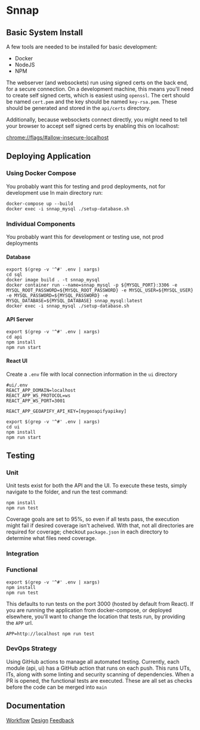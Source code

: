 # Snnap

## Basic System Install
A few tools are needed to be installed for basic development:
* Docker
* NodeJS
* NPM

The webserver (and websockets) run using signed certs on the back end, for a secure connection.
On a development machine, this means you'll need to create self signed certs, which is easiest
using `openssl`. The cert should be named `cert.pem` and the key should be named `key-rsa.pem`.
These should be generated and stored in the `api/certs` directory.

Additionally, because websockets connect directly, you might need to tell your browser to accept
self signed certs by enabling this on localhost:

[chrome://flags/#allow-insecure-localhost](chrome://flags/#allow-insecure-localhost)


## Deploying Application
### Using Docker Compose
You probably want this for testing and prod deployments, not for development use
In main directory run:
```shell
docker-compose up --build
docker exec -i snnap_mysql ./setup-database.sh
```
### Individual Components
You probably want this for development or testing use, not prod deployments 
#### Database
```shell
export $(grep -v '^#' .env | xargs)
cd sql
docker image build . -t snnap_mysql
docker container run --name=snnap_mysql -p ${MYSQL_PORT}:3306 -e MYSQL_ROOT_PASSWORD=${MYSQL_ROOT_PASSWORD} -e MYSQL_USER=${MYSQL_USER} -e MYSQL_PASSWORD=${MYSQL_PASSWORD} -e MYSQL_DATABASE=${MYSQL_DATABASE} snnap_mysql:latest
docker exec -i snnap_mysql ./setup-database.sh
```

#### API Server
```shell
export $(grep -v '^#' .env | xargs)
cd api
npm install
npm run start
```

#### React UI
Create a `.env` file with local connection information in the `ui` directory
```shell
#ui/.env
REACT_APP_DOMAIN=localhost
REACT_APP_WS_PROTOCOL=ws
REACT_APP_WS_PORT=3001

REACT_APP_GEOAPIFY_API_KEY=[mygeoapifyapikey]
```
```shell
export $(grep -v '^#' .env | xargs)
cd ui
npm install
npm run start
```

## Testing

### Unit
Unit tests exist for both the API and the UI. To execute these tests, simply navigate 
to the folder, and run the test command:
```shell
npm install
npm run test
```
Coverage goals are set to 95%, so even if all tests pass, the execution might fail 
if desired coverage isn't acheived. With that, not all directories are required for
coverage; checkout `package.json` in each directory to determine what files need
coverage.

### Integration

### Functional
```shell
export $(grep -v '^#' .env | xargs)
npm install
npm run test
```
This defaults to run tests on the port 3000 (hosted by default from React).
If you are running the application from docker-compose, or deployed elsewhere, you'll
want to change the location that tests run, by providing the `APP` url.
```shell
APP=http://localhost npm run test
```

### DevOps Strategy
Using GitHub actions to manage all automated testing. Currently, each module (api, ui) has
a GitHub action that runs on each push. This runs UTs, ITs, along with some linting and 
security scanning of dependencies.
When a PR is opened, the functional tests are executed.
These are all set as checks before the code can be merged into `main`

## Documentation

[Workflow](https://docs.google.com/presentation/d/1BjzJkv9XqFue_Srer7AKXsyXZ8qBxGLwcC6cHl9HGp4/edit#slide=id.p)
[Design](https://www.figma.com/file/FBqEl0QylgkvUPxU27RxTh)
[Feedback](https://app.markup.io/markup/35f53d33-98fc-4a1a-83b9-5888530c2c4f)
